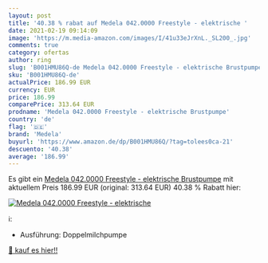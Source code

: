 ```yaml
---
layout: post
title: '40.38 % rabat auf Medela 042.0000 Freestyle - elektrische '
date: 2021-02-19 09:14:09
image: 'https://m.media-amazon.com/images/I/41u33eJrXnL._SL200_.jpg'
comments: true
category: ofertas
author: ring
slug: 'B001HMU86Q-de Medela 042.0000 Freestyle - elektrische Brustpumpe'
sku: 'B001HMU86Q-de'
actualPrice: 186.99 EUR
currency: EUR
price: 186.99
comparePrice: 313.64 EUR
prodname: 'Medela 042.0000 Freestyle - elektrische Brustpumpe'
country: 'de'
flag: '🇩🇪'
brand: 'Medela'
buyurl: 'https://www.amazon.de/dp/B001HMU86Q/?tag=tolees0ca-21'
descuento: '40.38'
average: '186.99'
---
```


Es gibt ein [Medela 042.0000 Freestyle - elektrische Brustpumpe](https://www.amazon.de/dp/B001HMU86Q/?tag=tolees0ca-21) mit aktuellem Preis 186.99 EUR (original: 313.64 EUR) 40.38 % Rabatt hier:

[![Medela 042.0000 Freestyle - elektrische ](https://m.media-amazon.com/images/I/41u33eJrXnL._SL200_.jpg)](https://www.amazon.de/dp/B001HMU86Q/?tag=tolees0ca-21)

ℹ️:

- Ausführung: Doppelmilchpumpe

[🛒 kauf es hier!!](https://www.amazon.de/dp/B001HMU86Q/?tag=tolees0ca-21)
